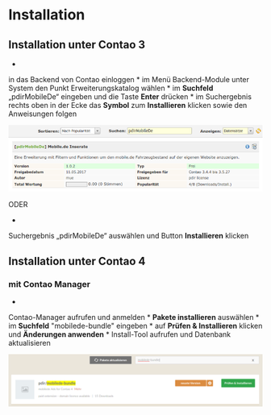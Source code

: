 # Installation

## Installation unter Contao 3

* 
in das Backend von Contao einloggen
* 
im Menü Backend-Module unter System den Punkt Erweiterungskatalog wählen
* 
im **Suchfeld** „pdirMobileDe“ eingeben und die Taste **Enter** drücken
* 
im Suchergebnis rechts oben in der Ecke das **Symbol** zum **Installieren** klicken sowie den Anweisungen folgen

![](../_images/mobilede/mobilede_installation_contao3.png)

ODER

* 
Suchergebnis „pdirMobileDe“ auswählen und Button **Installieren** klicken

## Installation unter Contao 4

### mit Contao Manager

* 
Contao-Manager aufrufen und anmelden
* 
**Pakete installieren** auswählen
* 
im **Suchfeld** "mobilede-bundle" eingeben
* 
auf **Prüfen & Installieren** klicken und **Änderungen anwenden**
* 
Install-Tool aufrufen und Datenbank aktualisieren

![](../_images/mobilede/mobilede_installation_contao4.png)